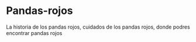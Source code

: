 # Pandas-rojos
La historia de los pandas rojos, cuidados de los pandas rojos, donde podres encontrar pandas rojos
